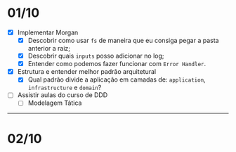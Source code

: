 # 01/10

- [x] Implementar Morgan
	- [x] Descobrir como usar `fs` de maneira que eu consiga pegar a pasta anterior a raiz;
	- [x] Descobrir quais `inputs` posso adicionar no log;
	- [x] Entender como podemos fazer funcionar com `Error Handler`.
- [x] Estrutura e entender melhor padrão arquitetural
	- [x] Qual padrão divide a aplicação em camadas de: `application`, `infrastructure` e `domain`?
- [ ] Assistir aulas do curso de DDD
	- [ ] Modelagem Tática

---
# 02/10